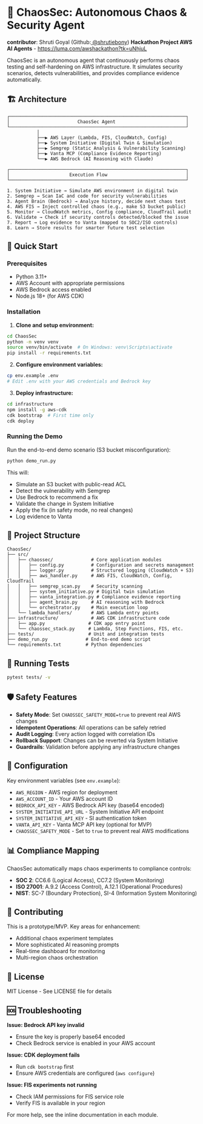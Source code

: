 # 🔐 ChaosSec: Autonomous Chaos & Security Agent
**contributor**: Shruti Goyal (Github:[ @shrutiebony](https://github.com/shrutiebony))
**Hackathon Project AWS AI Agents** - https://luma.com/awshackathon?tk=uNhjuL

ChaosSec is an autonomous agent that continuously performs chaos testing and self-hardening on AWS infrastructure. It simulates security scenarios, detects vulnerabilities, and provides compliance evidence automatically.

## 🏗️ Architecture

```
┌─────────────────────────────────────────────────────────────────┐
│                         ChaosSec Agent                          │
└─────────────────────────────────────────────────────────────────┘
           │
           ├──▶ AWS Layer (Lambda, FIS, CloudWatch, Config)
           ├──▶ System Initiative (Digital Twin & Simulation)
           ├──▶ Semgrep (Static Analysis & Vulnerability Scanning)
           ├──▶ Vanta MCP (Compliance Evidence Reporting)
           └──▶ AWS Bedrock (AI Reasoning with Claude)

┌─────────────────────────────────────────────────────────────────┐
│                      Execution Flow                             │
└─────────────────────────────────────────────────────────────────┘

1. System Initiative → Simulate AWS environment in digital twin
2. Semgrep → Scan IaC and code for security vulnerabilities  
3. Agent Brain (Bedrock) → Analyze history, decide next chaos test
4. AWS FIS → Inject controlled chaos (e.g., make S3 bucket public)
5. Monitor → CloudWatch metrics, Config compliance, CloudTrail audit
6. Validate → Check if security controls detected/blocked the issue
7. Report → Log evidence to Vanta (mapped to SOC2/ISO controls)
8. Learn → Store results for smarter future test selection
```

## 🚀 Quick Start

### Prerequisites

- Python 3.11+
- AWS Account with appropriate permissions
- AWS Bedrock access enabled
- Node.js 18+ (for AWS CDK)

### Installation

1. **Clone and setup environment:**
```bash
cd ChaosSec
python -m venv venv
source venv/bin/activate  # On Windows: venv\Scripts\activate
pip install -r requirements.txt
```

2. **Configure environment variables:**
```bash
cp env.example .env
# Edit .env with your AWS credentials and Bedrock key
```

3. **Deploy infrastructure:**
```bash
cd infrastructure
npm install -g aws-cdk
cdk bootstrap  # First time only
cdk deploy
```

### Running the Demo

Run the end-to-end demo scenario (S3 bucket misconfiguration):

```bash
python demo_run.py
```

This will:
- Simulate an S3 bucket with public-read ACL
- Detect the vulnerability with Semgrep
- Use Bedrock to recommend a fix
- Validate the change in System Initiative
- Apply the fix (in safety mode, no real changes)
- Log evidence to Vanta

## 📁 Project Structure

```
ChaosSec/
├── src/
│   ├── chaossec/              # Core application modules
│   │   ├── config.py          # Configuration and secrets management
│   │   ├── logger.py          # Structured logging (CloudWatch + S3)
│   │   ├── aws_handler.py     # AWS FIS, CloudWatch, Config, CloudTrail
│   │   ├── semgrep_scan.py    # Security scanning
│   │   ├── system_initiative.py # Digital twin simulation
│   │   ├── vanta_integration.py # Compliance evidence reporting
│   │   ├── agent_brain.py     # AI reasoning with Bedrock
│   │   └── orchestrator.py    # Main execution loop
│   └── lambda_handlers/       # AWS Lambda entry points
├── infrastructure/            # AWS CDK infrastructure code
│   ├── app.py                # CDK app entry point
│   └── chaossec_stack.py     # Lambda, Step Functions, FIS, etc.
├── tests/                    # Unit and integration tests
├── demo_run.py              # End-to-end demo script
└── requirements.txt         # Python dependencies
```

## 🧪 Running Tests

```bash
pytest tests/ -v
```

## 🛡️ Safety Features

- **Safety Mode**: Set `CHAOSSEC_SAFETY_MODE=true` to prevent real AWS changes
- **Idempotent Operations**: All operations can be safely retried
- **Audit Logging**: Every action logged with correlation IDs
- **Rollback Support**: Changes can be reverted via System Initiative
- **Guardrails**: Validation before applying any infrastructure changes

## 🔧 Configuration

Key environment variables (see `env.example`):

- `AWS_REGION` - AWS region for deployment
- `AWS_ACCOUNT_ID` - Your AWS account ID
- `BEDROCK_API_KEY` - AWS Bedrock API key (base64 encoded)
- `SYSTEM_INITIATIVE_API_URL` - System Initiative API endpoint
- `SYSTEM_INITIATIVE_API_KEY` - SI authentication token
- `VANTA_API_KEY` - Vanta MCP API key (optional for MVP)
- `CHAOSSEC_SAFETY_MODE` - Set to `true` to prevent real AWS modifications

## 📊 Compliance Mapping

ChaosSec automatically maps chaos experiments to compliance controls:

- **SOC 2**: CC6.6 (Logical Access), CC7.2 (System Monitoring)
- **ISO 27001**: A.9.2 (Access Control), A.12.1 (Operational Procedures)
- **NIST**: SC-7 (Boundary Protection), SI-4 (Information System Monitoring)

## 🤝 Contributing

This is a prototype/MVP. Key areas for enhancement:
- Additional chaos experiment templates
- More sophisticated AI reasoning prompts
- Real-time dashboard for monitoring
- Multi-region chaos orchestration

## 📄 License

MIT License - See LICENSE file for details

## 🆘 Troubleshooting

**Issue: Bedrock API key invalid**
- Ensure the key is properly base64 encoded
- Check Bedrock service is enabled in your AWS account

**Issue: CDK deployment fails**
- Run `cdk bootstrap` first
- Ensure AWS credentials are configured (`aws configure`)

**Issue: FIS experiments not running**
- Check IAM permissions for FIS service role
- Verify FIS is available in your region

For more help, see the inline documentation in each module.

